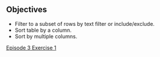 ## Objectives

- Filter to a subset of rows by text filter or include/exclude.
- Sort table by a column.
- Sort by multiple columns.

[Episode 3 Exercise 1](episode3_ex1.md)
